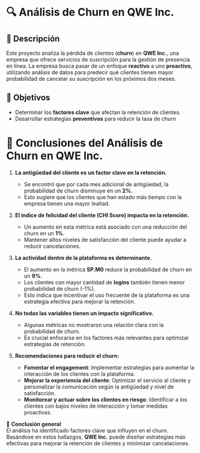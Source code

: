 # 🔍 Análisis de Churn en QWE Inc.  

## 📌 Descripción  
Este proyecto analiza la pérdida de clientes (**churn**) en **QWE Inc.**, una empresa que ofrece servicios de suscripción para la gestión de presencia en línea. La empresa busca pasar de un enfoque **reactivo** a uno **proactivo**, utilizando análisis de datos para predecir qué clientes tienen mayor probabilidad de cancelar su suscripción en los próximos dos meses.  

## 🎯 Objetivos  
- Determinar los **factores clave** que afectan la retención de clientes.  
- Desarrollar estrategias **preventivas** para reducir la tasa de churn 

# 📌 Conclusiones del Análisis de Churn en QWE Inc.  

1. **La antigüedad del cliente es un factor clave en la retención.**  
   - Se encontró que por cada mes adicional de antigüedad, la probabilidad de churn disminuye en un **2%**.  
   - Esto sugiere que los clientes que han estado más tiempo con la empresa tienen una mayor lealtad.  

2. **El índice de felicidad del cliente (CHI Score) impacta en la retención.**  
   - Un aumento en esta métrica está asociado con una reducción del churn en un **1%**.  
   - Mantener altos niveles de satisfacción del cliente puede ayudar a reducir cancelaciones.  

3. **La actividad dentro de la plataforma es determinante.**  
   - El aumento en la métrica **SP.M0** reduce la probabilidad de churn en un **9%**.  
   - Los clientes con mayor cantidad de **logins** también tienen menor probabilidad de churn (-1%).  
   - Esto indica que incentivar el uso frecuente de la plataforma es una estrategia efectiva para mejorar la retención.  

4. **No todas las variables tienen un impacto significativo.**  
   - Algunas métricas no mostraron una relación clara con la probabilidad de churn.  
   - Es crucial enfocarse en los factores más relevantes para optimizar estrategias de retención.  

5. **Recomendaciones para reducir el churn:**  
   - **Fomentar el engagement**: Implementar estrategias para aumentar la interacción de los clientes con la plataforma.  
   - **Mejorar la experiencia del cliente**: Optimizar el servicio al cliente y personalizar la comunicación según la antigüedad y nivel de satisfacción.  
   - **Monitorear y actuar sobre los clientes en riesgo**: Identificar a los clientes con bajos niveles de interacción y tomar medidas proactivas.  

🚀 **Conclusión general**  
El análisis ha identificado factores clave que influyen en el churn. Basándose en estos hallazgos, **QWE Inc.** puede diseñar estrategias más efectivas para mejorar la retención de clientes y minimizar cancelaciones.  
